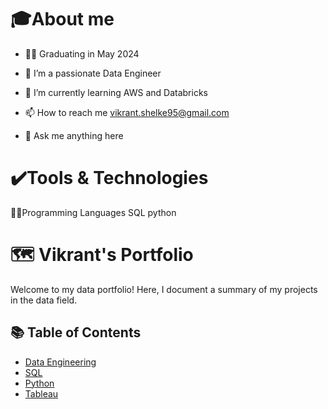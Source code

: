 # 🎓About me

- 🧑‍💼 Graduating in May 2024

- 🌱 I’m a passionate Data Engineer

- 👀 I’m currently learning AWS and Databricks

- 📫 How to reach me vikrant.shelke95@gmail.com

- 💬 Ask me anything here

# ✔️Tools & Technologies
👨‍💻Programming Languages
SQL python


# 🗺 Vikrant's Portfolio

Welcome to my data portfolio! Here, I document a summary of my projects in the data field. 

## 📚 Table of Contents
- [Data Engineering](#data-engineering)
- [SQL](#sql)
- [Python](#python)
- [Tableau](#tableau)
